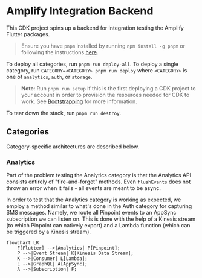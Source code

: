 # Amplify Integration Backend

This CDK project spins up a backend for integration testing the Amplify Flutter packages.

> Ensure you have `pnpm` installed by running `npm install -g pnpm` or following the instructions [here](https://pnpm.io/installation).

To deploy all categories, run `pnpm run deploy-all`. To deploy a single category, run `CATEGORY=<CATEGORY> pnpm run deploy` where `<CATEGORY>` is one of `analytics`, `auth`, or `storage`.

> **Note**: Run `pnpm run setup` if this is the first deploying a CDK project to your account in order to provision the resources needed for CDK to work. See [Bootstrapping](https://docs.aws.amazon.com/cdk/v2/guide/getting_started.html#getting_started_bootstrap) for more information.

To tear down the stack, run `pnpm run destroy`.

## Categories

Category-specific architectures are described below.

### Analytics

Part of the problem testing the Analytics category is that the Analytics API consists entirely of "fire-and-forget" methods. Even `flushEvents` does not throw an error when it fails - all events are meant to be async.

In order to test that the Analytics category is working as expected, we employ a method similar to what's done in the Auth category for capturing SMS messages. Namely, we route all Pinpoint events to an AppSync subscription we can listen on. This is done with the help of a Kinesis stream (to which Pinpoint can natively export) and a Lambda function (which can be triggered by a Kinesis stream).

```mermaid
flowchart LR
    F[Flutter] -->|Analytics| P[Pinpoint];
    P -->|Event Stream| K[Kinesis Data Stream];
    K -->|Consumer| L[Lambda];
    L -->|GraphQL| A[AppSync];
    A -->|Subscription| F;
```
